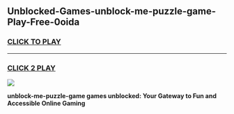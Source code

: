 
## Unblocked-Games-unblock-me-puzzle-game-Play-Free-0oida
<h3>
<a href="https://premium76.site?title=unblock-me-puzzle-game&ref=20M">CLICK TO PLAY</a></h3>
<hr>

<h3>
<a href="https://premium76.site?title=unblock-me-puzzle-game&ref=20M">CLICK 2 PLAY</a>
  
</h3>

<a href="https://premium76.site?title=unblock-me-puzzle-game&ref=19M"><img src="https://clearcache.store/games.png"></a>


**unblock-me-puzzle-game games unblocked: Your Gateway to Fun and Accessible Online Gaming**
